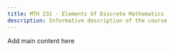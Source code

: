```yaml
---
title: MTH 231 - Elements Of Discrete Mathematics
description: Informative description of the course
---
```


Add main content here